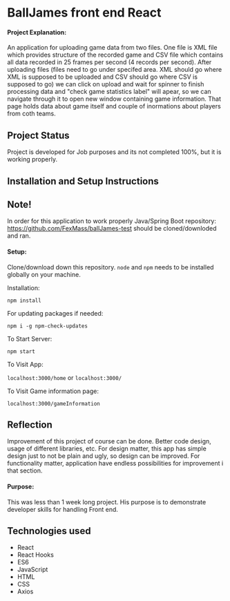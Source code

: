 # BallJames front end React

#### Project Explanation: 

An application for uploading game data from two files. One file is XML file which provides structure of the recorded game and CSV file which contains 
all data recorded in 25 frames per second (4 records per second). After uploading files (files need to go under specifed area. XML should go where XML 
is supposed to be uploaded and CSV should go where CSV is supposed to go) we can click on upload and wait for spinner to finish processing data and 
"check game statistics label" will apear, so we can navigate through it to open new window containing game information. That page holds data about 
game itself and couple of inormations about players from coth teams.

## Project Status

Project is developed for Job purposes and its not completed 100%, but it is working properly.

## Installation and Setup Instructions

## Note!

In order for this application to work properly Java/Spring Boot repository: https://github.com/FexMass/ballJames-test should be cloned/downloded and ran. 

#### Setup:  

Clone/download down this repository. `node` and `npm` needs to be installed globally on your machine.  

Installation:

`npm install`  

For updating packages if needed:

`npm i -g npm-check-updates`

To Start Server:

`npm start` 

To Visit App:

`localhost:3000/home`  or  `localhost:3000/`

To Visit Game information page:

`localhost:3000/gameInformation` 



## Reflection

Improvement of this project of course can be done. Better code design, usage of different libraries, etc.
For design matter, this app has simple design just to not be plain and ugly, so design can be improved.
For functionality matter, application have endless possibilities for improvement i that section.

#### Purpose:  

This was less than 1 week long project. His purpose is to demonstrate developer skills for handling Front end.


## Technologies used

 * React
 * React Hooks
 * ES6
 * JavaScript
 * HTML
 * CSS
 * Axios
